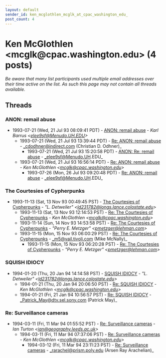 ```yaml
---
layout: default
sender_id: ken_mcglothlen_mcglk_at_cpac_washington_edu_
post_count: 4
---
```


# Ken McGlothlen <mcglk<span>@</span>cpac.washington.edu> (4 posts)

_Be aware that many list participants used multiple email addresses over their time active on the list. As such this page may not contain all threads available._

## Threads

### ANON: remail abuse
+ 1993-07-21 (Wed, 21 Jul 93 08:09:41 PDT) - [ANON: remail abuse](/archive/1993/07/d9a32de936fcdff60ac848678d4d999d68b05c0ddc343e21cf246c7c7aa1a74b) - _Karl Barrus \<elee9sf@Menudo.UH.EDU\>_
  + 1993-07-21 (Wed, 21 Jul 93 13:39:44 PDT) - [Re: ANON: remail abuse](/archive/1993/07/0cd6c8dfc267e3a246a9ec9dc57d5198e2bae2a501ef25e1a0e826be76d260f5) - _cdodhner@indirect.com (Christian D. Odhner)_
    + 1993-07-21 (Wed, 21 Jul 93 15:20:58 PDT) - [ANON: Re: remail abuse](/archive/1993/07/bbab6025f08f0d672330872bda6e3728dd162688a753aebb7e780e9c6d295ad8) - _elee9sf@Menudo.UH.EDU_
  + 1993-07-21 (Wed, 21 Jul 93 16:56:14 PDT) - [Re: ANON: remail abuse](/archive/1993/07/a0a82e8c8704013ec8f24e0f0c46d2b16acc999f47d7870521952a9db6c89ec1) - _Ken McGlothlen \<mcglk@cpac.washington.edu\>_
    + 1993-07-26 (Mon, 26 Jul 93 09:20:48 PDT) - [Re: ANON: remail abuse](/archive/1993/07/76d4f8b5d179324a4ba40cb7ca3552ee9b92ebc36c777312b52b4ff64756e592) - _elee9sf@Menudo.UH.EDU_

### The Courtesies of Cypherpunks
+ 1993-11-13 (Sat, 13 Nov 93 00:49:45 PST) - [The Courtesies of Cypherpunks](/archive/1993/11/1e260f6d01b616b29befe7eb3ec7c591259b4f25db448997bba441753f8efaee) - _"L. Detweiler" \<ld231782@longs.lance.colostate.edu\>_
  + 1993-11-13 (Sat, 13 Nov 93 12:14:53 PST) - [Re: The Courtesies of Cypherpunks](/archive/1993/11/e68234c9959384d995ad9ea725d0e26ff6afc4f8f4905d161d3875912aa59e2d) - _Ken McGlothlen \<mcglk@cpac.washington.edu\>_
  + 1993-11-14 (Sun, 14 Nov 93 14:53:58 PST) - [Re: The Courtesies of Cypherpunks](/archive/1993/11/4f4697934d7de7d43daf77e6653b495042667ab4174a48fdfe97e2fbf2f4bdda) - _"Perry E. Metzger" \<pmetzger@lehman.com\>_
  + 1993-11-15 (Mon, 15 Nov 93 06:00:29 PST) - [Re: The Courtesies of Cypherpunks](/archive/1993/11/57dbc0dcfd29fa89bbce98c4603f52c004413726ab7e2a6b284185463850e0b8) - _m5@vail.tivoli.com (Mike McNally)_
    + 1993-11-15 (Mon, 15 Nov 93 06:20:28 PST) - [Re: The Courtesies of Cypherpunks](/archive/1993/11/d3f0b519b9acf3fd50c5f75ff01318c52e6db0fdead4b4a77d497f5eedf77f21) - _"Perry E. Metzger" \<pmetzger@lehman.com\>_

### SQUISH IDIOCY
+ 1994-01-20 (Thu, 20 Jan 94 14:14:58 PST) - [SQUISH IDIOCY](/archive/1994/01/1b0510d3ae9ec1f76ebd0f95b21c5212bf16b76013622bffca82b4103ea01bf2) - _"L. Detweiler" \<ld231782@longs.lance.colostate.edu\>_
  + 1994-01-21 (Thu, 20 Jan 94 20:06:50 PST) - [Re: SQUISH IDIOCY](/archive/1994/01/549a925dab5865d0524707afdc8c0323d78a72fbb3d0ecea21496d8ce47b8ca9) - _Ken McGlothlen \<mcglk@cpac.washington.edu\>_
  + 1994-01-21 (Fri, 21 Jan 94 10:56:57 PST) - [Re: SQUISH IDIOCY](/archive/1994/01/5518ab71e6701831ff6ed75ca572d721db4ff1cc2f205ddf6dc616e94ba07b4f) - _Patrick_May@dtv.sel.sony.com (Patrick May)_

### Re: Surveillance cameras
+ 1994-03-11 (Fri, 11 Mar 94 01:55:52 PST) - [Re: Surveillance cameras](/archive/1994/03/3ac5c70b3a3360c4f5a01653158eec75da83861a64d4f5618344de2bab3ce30b) - _Ian Turton \<ian@geography.leeds.ac.uk\>_
  + 1994-03-11 (Fri, 11 Mar 94 07:37:06 PST) - [Re: Surveillance cameras](/archive/1994/03/0f6684cc21f5455bb45323fb17155cae7ac4694969547c77e0cba4ea18ba2691) - _Ken McGlothlen \<mcglk@cpac.washington.edu\>_
    + 1994-03-12 (Fri, 11 Mar 94 23:11:23 PST) - [Re: Surveillance cameras](/archive/1994/03/bd30b5aaaafc3d1b777836a2c3442adecc9334d72fb33a893532dd281bf50e80) - _rarachel@prism.poly.edu (Arsen Ray Arachelian)_

